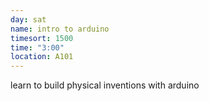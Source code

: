 ```yaml
---
day: sat
name: intro to arduino
timesort: 1500
time: "3:00"
location: A101
---
```

learn to build physical inventions with arduino
